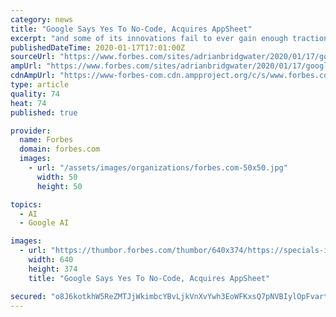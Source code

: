 ```yaml
---
category: news
title: "Google Says Yes To No-Code, Acquires AppSheet"
excerpt: "and some of its innovations fail to ever gain enough traction to survive (such as Google Wave, Google Answers and Google +)."
publishedDateTime: 2020-01-17T17:01:00Z
sourceUrl: "https://www.forbes.com/sites/adrianbridgwater/2020/01/17/google-says-yes-to-no-code-acquires-appsheet/"
ampUrl: "https://www.forbes.com/sites/adrianbridgwater/2020/01/17/google-says-yes-to-no-code-acquires-appsheet/amp/"
cdnAmpUrl: "https://www-forbes-com.cdn.ampproject.org/c/s/www.forbes.com/sites/adrianbridgwater/2020/01/17/google-says-yes-to-no-code-acquires-appsheet/amp/"
type: article
quality: 74
heat: 74
published: true

provider:
  name: Forbes
  domain: forbes.com
  images:
    - url: "/assets/images/organizations/forbes.com-50x50.jpg"
      width: 50
      height: 50

topics:
  - AI
  - Google AI

images:
  - url: "https://thumbor.forbes.com/thumbor/640x374/https://specials-images.forbesimg.com/imageserve/5e21d179980ca10006aaab8e/960x0.jpg?fit=scale"
    width: 640
    height: 374
    title: "Google Says Yes To No-Code, Acquires AppSheet"

secured: "o8J6kotkhW5ReZMTJjWkimbcYBvLjkVnXvYwh3EoWFKxsQ7pNVBIylOpFvartBwJ6j8K7t3QYoywsywc014xbYgqhKjIOHyleWZkpUm6eWGvNuf+N3sLu6pL9zi9eEyWgrYjp8oh4N7NNkAJ12z/FU6Pu4xGhdEJ/LtBc3yb4UWr3IHC18OGHjBSGs9D/ryJj9UQunIJVbkxiZ+x9GIeh/MqOmnVMAq6J4GNWhUuJ04uXQTtYhyYdk6GW3jmSkGSOJF71PO+7dsMLdi43NQt4Nzb7oC+CTlMmdSaPfhE9Sgpyrg8FigXS+cD2C9Q5Lnimcge0lXV0KpFELZCWegiJjflh3PiiQBBHf4r628pF6HuChThxFB4bq2OW6Um74Jgun7L6bzVdFYZCCXxYS15ku3WsIykorJuNkfzAi4WnSxEmD0LpVI0NPcuwMaDC+LHkrst7Gi4TmCa3U2jptzNUA==;z8jAt160SptRpqo5SwL47w=="
---
```


